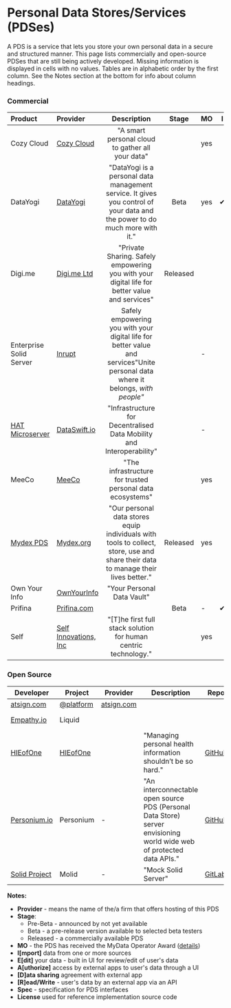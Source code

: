 # Personal Data Stores/Services (PDSes)

A PDS is a service that lets you store your own personal data in a secure and structured manner. This page lists commercially and open-source PDSes that are still being actively developed. Missing information is displayed in cells with no values. Tables are in alphabetic order by the first column. See the Notes section at the bottom for info about column headings.

### Commercial

| Product                                            | Provider                                  | Description                       | Stage    | MO | I                                                 | E                                                 | A                                                 | D                                               | R                                               | Spec  |
| :------------------------------------------------- | :---------------------------------------- | :--------: | :----: | :----------------------------------------------------------- | -------------------------------------------------- | -------------------------------------------------- | -------------------------------------------------- | -------------------------------------------------- | -------------------------------------------------- | -------------------------------------------------- |
| Cozy Cloud                                         | [Cozy Cloud](https://cozy.io/en/)         | "A smart personal cloud to gather all your data" |            |  yes   |              |              |     |     | ✔︎  |     |
| DataYogi | [DataYogi](https://datayogi.me) | "DataYogi is a personal data management service. It gives you control of your data and the power to do much more with it." | Beta | yes | ✔︎ | ✔︎ | ✔︎ | ✔︎ | ✔︎ |  |
| Digi.me | [Digi.me Ltd](https://digi.me) | "Private Sharing. Safely empowering you with your digital life for better value and services" | Released |  |  |  |  |  | ✔︎ |  |
| Enterprise Solid Server | [Inrupt](https://inrupt.com) | Safely empowering you with your digital life for better value and services"Unite personal data where it belongs, *with people"* | | - |  |  |  |  | ✔︎ | [Solid](https://github.com/solid/solid-spec) |
| [HAT Microserver](https://www.hubofallthings.com/) | [DataSwift.io](https://www.dataswift.io/) | "Infrastructure for Decentralised Data Mobility and Interoperability" |            |   -    |  |  |  |  | ✔︎ |      |
| MeeCo						     | [MeeCo](https://MeeCo.me)		 | "The infrastructure for trusted personal data ecosystems"	|            |  yes   |     |     | ✔︎  |   | ✔︎ | [API-of-Me](https://docs.meeco.me/) |
| [Mydex PDS](https://mydex.org/platform-services/#personal-data-store) | [Mydex.org](https://mydex.org/) 		 | "Our personal data stores equip individuals with tools to collect, store, use and share their data to manage their lives better." |  Released  |  yes   |  |  |  |  | ✔︎ |      |
| Own Your Info 				     | [OwnYourInfo](https://www.ownyourinfo.com/) | "Your Personal Data Vault" |            |        |                                    |                                    |                                    |                                    |                                    |  |
| Prifina                                            | [Prifina.com](http://Prifina.com)         |          |    Beta    |   -    | ✔︎ |                                                              |                                                              |                                                              | ✔︎ |  |
| Self             				     | [Self Innovations, Inc](SelfInnovations.ai) | "[T]he first full stack solution for human centric technology." |	      |  yes   |  |  |  |  |  |  |

### Open Source

| Developer                                 | Project                           | Provider                         | Description                                                  | Repo                                                         |  MO  | I    | E    | A    | D    | R    | Spec                                         | License    |
| ----------------------------------------- | --------------------------------- | -------------------------------- | ------------------------------------------------------------ | ------------------------------------------------------------ | :--: | ---- | ---- | ---- | ---- | ---- | -------------------------------------------- | ---------- |
| [atsign.com](https://atsign.com)          | [@platform](https://atsign.dev/)  | [atsign.com](https://atsign.com) |                                                              |                                                              |  -   |      |      |      |      |      | @platform                                    |            |
| [Empathy.io](http://empathy.io)           | Liquid                            |                                  |                                                              |                                                              |      |      |      |      |      |      | Liquid                                       | Apache 2.0 |
| [HIEofOne](https://hieofone.com/)         | [HIEofOne](https://hieofone.com/) |                                  | "Managing personal health information shouldn’t be so hard." | [GitHub](https://github.com/HIEofOne)                        |  -   |      |      |      |      |      |                                              | MIT        |
| [Personium.io](https://personium.io)      | Personium                         | -                                | "An interconnectable open source PDS (Personal Data Store) server envisioning world wide web of protected data APIs." | [GitHub](https://github.com/personium/)                      | yes  |      |      |      |      |      |                                              | Apache 2.0 |
| [Solid Project](https://solidproject.org) | Molid                             | -                                | "Mock Solid Server"                                          | [GitLab](https://gitlab.com/angelo-v/molid-mock-solid-server) |  -   |      |      |      |      |      | [Solid](https://github.com/solid/solid-spec) | MIT        |

**Notes:**

- **Provider** - means the name of the/a firm that offers hosting of this PDS 
- **Stage**:
  - Pre-Beta - announced by not yet available
  - Beta - a pre-release version available to selected beta testers
  - Released - a commercially available PDS
- **MO** - the PDS has received the MyData Operator Award ([details](https://mydata.org/mydata-operators/award/))
- **I[mport]** data from one or more sources
- **E[dit]** your data - built in UI for review/edit of user's data
- **A[uthorize]** access by external apps to user's data through a UI
- **[D]ata sharing** agreement with external app
- **[R]ead/Write** - user's data by an external app via an API
- **Spec** - specification for PDS interfaces
- **License** used for reference implementation source code
